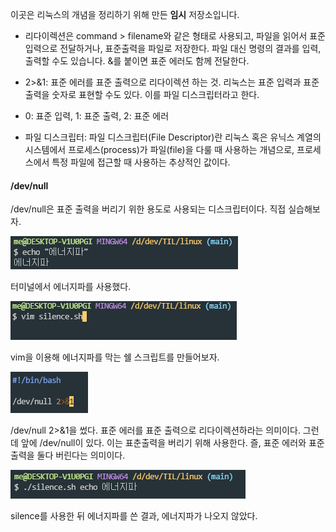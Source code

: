 이곳은 리눅스의 개념을 정리하기 위해 만든 **임시** 저장소입니다.

- 리다이렉션은 command > filename와 같은 형태로 사용되고, 파일을 읽어서 표준 입력으로 전달하거나, 표준출력을 파일로 저장한다. 파일 대신 명령의 결과를 입력, 출력할 수도 있습니다. &를 붙이면 표준 에러도 함께 전달한다.

- 2>&1: 표준 에러를 표준 출력으로 리다이렉션 하는 것. 리눅스는 표준 입력과 표준 출력을 숫자로 표현할 수도 있다. 이를 파일 디스크립터라고 한다.
- 0: 표준 입력, 1: 표준 출력, 2: 표준 에러

- 파일 디스크립터: 파일 디스크립터(File Descriptor)란 리눅스 혹은 유닉스 계열의 시스템에서 프로세스(process)가 파일(file)을 다룰 때 사용하는 개념으로, 프로세스에서 특정 파일에 접근할 때 사용하는 추상적인 값이다.


#### /dev/null

/dev/null은 표준 출력을 버리기 위한 용도로 사용되는  디스크립터이다. 직접 실습해보자.

![](./img/1.PNG)

터미널에서 에너지파를 사용했다.

![](./img/2.PNG)

vim을 이용해 에너지파를 막는 쉘 스크립트를 만들어보자.

![](./img/3.PNG)

/dev/null 2>&1을 썼다. 표준 에러를 표준 출력으로 리다이렉션하라는 의미이다. 그런데 앞에 /dev/null이 있다. 이는 표춘출력을 버리기 위해 사용한다. 즐, 표준 에러와 표준 출력을 둘다 버린다는 의미이다.

![](./img/4.PNG)

silence를 사용한 뒤 에너지파를 쓴 결과, 에너지파가 나오지 않았다.
